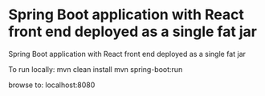 Spring Boot application with React front end deployed as a single fat jar
===

Spring Boot application with React front end deployed as a single fat jar

To run locally:
mvn clean install 
mvn spring-boot:run

browse to: localhost:8080
